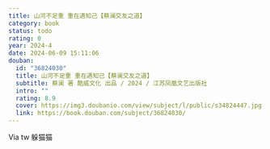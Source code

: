 ```yaml
---
title: 山河不足重 重在遇知己【蔡澜交友之道】
category: book
status: todo
rating: 0
year: 2024-4
date: 2024-06-09 15:11:06
douban:
  id: "36824030"
  title: 山河不足重 重在遇知己【蔡澜交友之道】
  subtitle: 蔡澜 著 酷威文化 出品 / 2024 / 江苏凤凰文艺出版社
  intro: ""
  rating: 8.9
  cover: https://img3.doubanio.com/view/subject/l/public/s34824447.jpg
  link: https://book.douban.com/subject/36824030/
---
```


Via tw 躲猫猫

